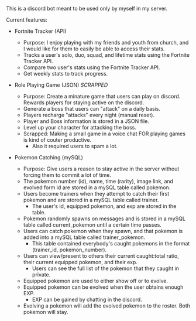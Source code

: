 This is a discord bot meant to be used only by myself in my server.

Current features:

- Fortnite Tracker (API)
  - Purpose: I enjoy playing with my friends and youth from church, and I would like for them to easily be able to access their stats.
  - Tracks a user's solo, duo, squad, and lifetime stats using the Fortnite Tracker API.
  - Compare two user's stats using the Fortnite Tracker API.
  - Get weekly stats to track progress.

- Role Playing Game (JSON) *SCRAPPED*
  - Purpose: Create a minature game that users can play on discord. Rewards players for staying active on the discord.
  - Generate a boss that users can "attack" on a daily basis.
  - Players recharge "attacks" every night (manual reset).
  - Player and Boss information is stored in a JSON file.
  - Level up your character for attacking the boss.
  - Scrapped: Making a small game in a voice chat FOR playing games is kind of couter productive.
    - Also it required users to spam a lot.

- Pokemon Catching (mySQL)
  - Purpose: Give users a reason to stay active in the server without forcing them to commit a lot of time.
  - The pokemon number (id), name, time (rarity), image link, and evolved form id are stored in a mySQL table called pokemon.
  - Users become trainers when they attempt to catch their first pokemon and are stored in a mySQL table called trainer.
    - The user's id, equipped pokemon, and exp are stored in the table.
  - Pokemon randomly spawns on messages and is stored in a mySQL table called current_pokemon until a certain time passes.
  - Users can catch pokemon when they spawn, and that pokemon is added into a mySQL table called trainer_pokemon.
    - This table contained everybody's caught pokemons in the format (trainer_id, pokemon_number).
  - Users can view/present to others their current caught:total ratio, their current equipped pokemon, and their exp.
    - Users can see the full list of the pokemon that they caught in private.
  - Equipped pokemon are used to either show off or to evolve.
  - Equipped pokemon can be evolved when the user obtains enough EXP.
    - EXP can be gained by chatting in the discord.
  - Evolving a pokemon will add the evolved pokemon to the roster. Both pokemon will stay.
